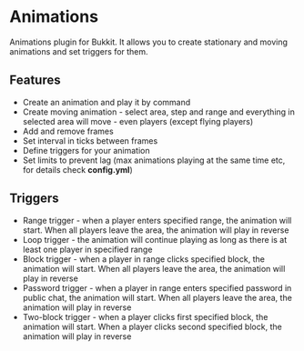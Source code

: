 # Animations

Animations plugin for Bukkit. It allows you to create stationary and moving animations and set triggers for them.

## Features

* Create an animation and play it by command
* Create moving animation - select area, step and range and everything in selected area will move - even players (except flying players)
* Add and remove frames
* Set interval in ticks between frames
* Define triggers for your animation
* Set limits to prevent lag (max animations playing at the same time etc, for details check **config.yml**)

## Triggers

* Range trigger - when a player enters specified range, the animation will start. When all players leave the area, the animation will play in reverse
* Loop trigger - the animation will continue playing as long as there is at least one player in specified range
* Block trigger - when a player in range clicks specified block, the animation will start. When all players leave the area, the animation will play in reverse
* Password trigger - when a player in range enters specified password in public chat, the animation will start. When all players leave the area, the animation will play in reverse
* Two-block trigger - when a player clicks first specified block, the animation will start. When a player clicks second specified block, the animation will play in reverse
